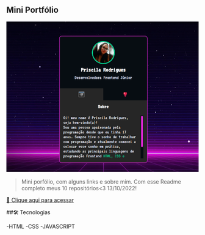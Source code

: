 ## Mini Portfólio

![preview](./src/imagens/exemplo-site.png)

>Mini porfólio, com alguns links e sobre mim. Com esse Readme completo meus 10 repositórios<3 13/10/2022!

[🔗 Clique aqui para acessar]()

##🛠 Tecnologias

-HTML
-CSS
-JAVASCRIPT
